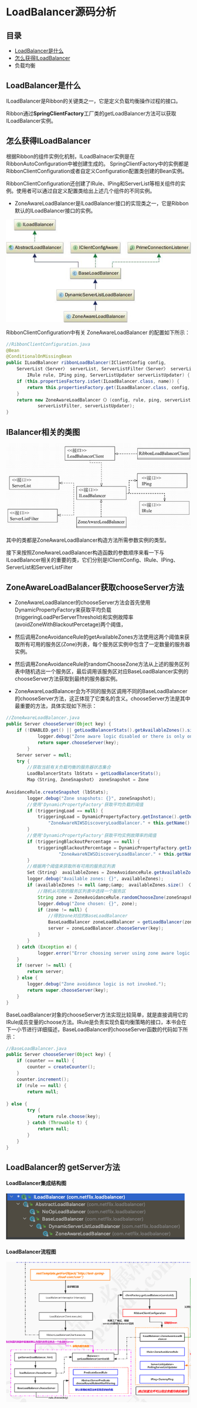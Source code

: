 # LoadBalancer源码分析

## 目录

- [LoadBalancer是什么](#LoadBalancer是什么)
- [怎么获得ILoadBalancer](#怎么获得ILoadBalancer)
- 负载均衡

## LoadBalancer是什么

ILoadBalancer是Ribbon的关键类之一，它是定义负载均衡操作过程的接口。

Ribbon通过**SpringClientFactory**工厂类的getLoadBalancer方法可以获取ILoadBalancer实例。

## 怎么获得ILoadBalancer

根据Ribbon的组件实例化机制，ILoadBalnacer实例是在RibbonAutoConfiguration中被创建生成的。
SpringClientFactory中的实例都是RibbonClientConfiguration或者自定义Configuration配置类创建的Bean实例。

RibbonClientConfiguration还创建了IRule、IPing和ServerList等相关组件的实例。使用者可以通过自定义配置类给出上述几个组件的不同实例。

- ZoneAwareLoadBalancer是ILoadBalancer接口的实现类之一，它是Ribbon默认的ILoadBalancer接口的实例。

![image-20200914201010709](../../../assets/image-20200914201010709.png)







RibbonClientConfiguration中有关 ZoneAwareLoadBalancer 的配置如下所示：

```java
//RibbonClientConfiguration.java
@Bean
@ConditionalOnMissingBean
public ILoadBalancer ribbonLoadBalancer(IClientConfig config,
    ServerList〈Server〉 serverList, ServerListFilter〈Server〉 serverListFilter,
        IRule rule, IPing ping, ServerListUpdater serverListUpdater) {
    if (this.propertiesFactory.isSet(ILoadBalancer.class, name)) {
        return this.propertiesFactory.get(ILoadBalancer.class, config, name);
    }
    return new ZoneAwareLoadBalancer〈〉(config, rule, ping, serverList,
            serverListFilter, serverListUpdater);
}
```

## IBalancer相关的类图

![image-20200914201408575](../../../assets/image-20200914201408575.png)

其中的类都是ZoneAwareLoadBalancer构造方法所需参数实例的类型。

接下来按照ZoneAwareLoadBalancer构造函数的参数顺序来看一下与ILoadBalancer相关的重要的类，它们分别是IClientConfig、IRule、IPing、ServerList和ServerListFilter

## ZoneAwareLoadBalancer获取chooseServer方法

- ZoneAwareLoadBalancer的chooseServer方法会首先使用DynamicPropertyFactory来获取平均负载(triggeringLoadPerServerThreshold)和实例故障率(avoidZoneWithBlackoutPercetage)两个阈值，

- 然后调用ZoneAvoidanceRule的getAvailableZones方法使用这两个阈值来获取所有可用的服务区(Zone)列表，每个服务区实例中包含了一定数量的服务器实例。

- 然后调用ZoneAvoidanceRule的randomChooseZone方法从上述的服务区列表中随机选出一个服务区，最后调用该服务区对应BaseLoadBalancer实例的chooseServer方法获取到最终的服务器实例。
- ZoneAwareLoadBalancer会为不同的服务区调用不同的BaseLoadBalancer的chooseServer方法，这正体现了它类名的含义。chooseServer方法是其中最重要的方法，具体实现如下所示：

```java
//ZoneAwareLoadBalancer.java
public Server chooseServer(Object key) {
    if (!ENABLED.get() || getLoadBalancerStats().getAvailableZones().size() 〈= 1) {
            logger.debug("Zone aware logic disabled or there is only one zone");
            return super.chooseServer(key);
        }
    Server server = null;
    try {
        //获取当前有关负载均衡的服务器状态集合
        LoadBalancerStats lbStats = getLoadBalancerStats();
        Map〈String, ZoneSnapshot〉 zoneSnapshot = Zone

AvoidanceRule.createSnapshot (lbStats);
        logger.debug("Zone snapshots: {}", zoneSnapshot);
        //使用'DynamicPropertyFactory'获取平均负载的阈值
        if (triggeringLoad == null) {
            triggeringLoad = DynamicPropertyFactory.getInstance().getDoubleProperty(
                "ZoneAwareNIWSDiscoveryLoadBalancer." + this.getName() + ".triggeringLoadPerServerThreshold", 0.2d);
        }
        //使用'DynamicPropertyFactory'获取平均实例故障率的阈值
        if (triggeringBlackoutPercentage == null) {
            triggeringBlackoutPercentage = DynamicPropertyFactory.getInstance(). getDoubleProperty(
                    "ZoneAwareNIWSDiscoveryLoadBalancer." + this.getName() + ".avoidZoneWithBlackoutPercetage", 0.99999d);
        }
        //根据两个阈值来获取所有可用的服务区列表
        Set〈String〉 availableZones = ZoneAvoidanceRule.getAvailableZones(zoneSnapshot, triggeringLoad.get(), triggeringBlackoutPercentage.get());
        logger.debug("Available zones: {}", availableZones);
        if (availableZones != null &amp;&amp;　availableZones.size() 〈 zoneSnapshot.keySet().size()) {
            //随机从可用的服务区列表中选择一个服务区
            String zone = ZoneAvoidanceRule.randomChooseZone(zoneSnapshot, availableZones);
            logger.debug("Zone chosen: {}", zone);
            if (zone != null) {
                //得到zone对应的BaseLoadBalancer
                BaseLoadBalancer zoneLoadBalancer = getLoadBalancer(zone);
                server = zoneLoadBalancer.chooseServer(key);
            }
        }
    } catch (Exception e) {
            logger.error("Error choosing server using zone aware logic for load balancer={}", name, e);
    }
    if (server != null) {
        return server;
    } else {
        logger.debug("Zone avoidance logic is not invoked.");
        return super.chooseServer(key);
    }
}
```

BaseLoadBalancer对象的chooseServer方法实现比较简单，就是直接调用它的IRule成员变量的choose方法。IRule是负责实现负载均衡策略的接口，本书会在下一小节进行详细描述，BaseLoadBalancer的chooseServer函数的代码如下所示：

```java
//BaseLoadBalancer.java
public Server chooseServer(Object key) {
    if (counter == null) {
        counter = createCounter();
    }
    counter.increment();
    if (rule == null) {
        return null;

} else {
        try {
            return rule.choose(key);
        } catch (Throwable t) {
            return null;
        }
    }
}
```

## LoadBalancer的 getServer方法

#### LoadBalancer集成结构图

![image-20200811205452004](../../../assets/image-20200811205452004.png) 

#### LoadBalancer流程图



![image-20200811205841118](../../../assets/image-20200811205841118.png)

